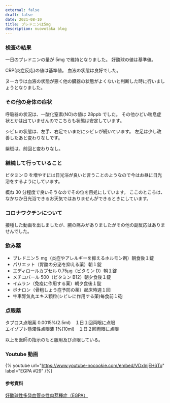 ```yaml
---
external: false
draft: false
date: 2021-08-10
title: プレドニンは5mg
description: nuovotaka blog
---
```


### 検査の結果

一日のプレドニンの量が 5mg で維持となりました。
好酸球の値は基準値。

CRP(炎症反応)の値は基準値。
血液の状態は良好でした。

ヌーカラは血液の状態が悪く他の臓器の状態がよくないと判断した時に行いましょうとなりました。

### その他の身体の症状

呼吸器の状況は、一酸化窒素(NO)の値は 28ppb でした。
その他ひどい喘息症状とかは出ていませんのでこちらも状態は安定しています。

シビレの状態は、左手、右足でいまだにシビレが続いています。
左足は少し改善したあと変わりなしです。

紫斑は、前回と変わりなし。

### 継続して行っていること

ビタミン D を増やすには日光浴が良いと言うことのようなので今はお昼に日光浴をするようにしています。

概ね 30 分程度で良いそうなのでその位を目処にしています。
ここのところは、なかなか日光浴できるお天気ではありませんができるときにしています。

### コロナワクチンについて

接種した動画を出しましたが、腕の痛みがありましたがその他の副反応はありませんでした。

### 飲み薬

- プレドニン５ mg（炎症やアレルギーを抑えるホルモン剤）朝食後１錠
- パリエット（胃酸の分泌を抑える薬）朝１錠
- エディロールカプセル 0.75μg（ビタミン D）朝１錠
- メチコバール 500（ビタミン B12）朝夕食後１錠
- イムラン（免疫に作用する薬）朝夕食後１錠
- ボナロン（骨粗しょう症予防の薬）起床時週１回
- 牛車腎気丸エキス顆粒(シビレに作用する薬)毎食前１砲

### 点眼薬

タプロス点眼薬 0.0015%(2.5ml)　１日１回両眼に点眼  
エイゾプト懸濁性点眼液 1%(10ml)　１日２回両眼に点眼

以上を医師の指示のもと服用及び点眼している。

### Youtube 動画

{% youtube url="https://www.youtube-nocookie.com/embed/VDxlnjEH6To" label="EGPA #29" /%}

#### 参考資料

[好酸球性多発血管炎性肉芽種症（EGPA）](https://www.jrs.or.jp/citizen/disease/c/c-06.html)
